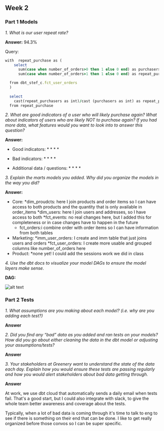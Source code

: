 ## Week 2 

### Part 1 Models 

*1. What is our user repeat rate?*

 **Answer:**
 94.3%

Query:
```ruby
with  repeat_purchase as (
    select
      sum(case when number_of_orders>0 then 1 else 0 end) as purchasers,
      sum(case when number_of_orders>1 then 1 else 0 end) as repeat_purchasers

  from dbt_stef_c.fct_user_orders
  )
 
  select
    cast(repeat_purchasers as int)/cast (purchasers as int) as repeat_purchase
  from repeat_purchase
```


*2. What are good indicators of a user who will likely purchase again? What about indicators of users who are likely NOT to purchase again? If you had more data, what features would you want to look into to answer this question?*

**Answer:**

* Good indicators: 
  * 
  * 
    * 
    * 

* Bad indicators:
  * 
  * 
    * 
    * 

* Additional data / questions:
  * 
  * 
  * 
  * 


*3. Explain the marts models you added. Why did you organize the models in the way you did?*

**Answer:**

* Core: 
   *dim_proudcts: here I join products and order items so I can have access to both products and the quantity that is only available in order_items
   *dim_users: here I join users and addresses, so I have access to both
   *fct_events: no real changes here, but I added this for completeness or in case changes have to happen in the future
   * fct_orders:i combine order with order items so I can have information from both tables
* Marketing: 
    *imm_user_orders: I create and imm table that just joins users and orders
    *fct_user_orders: I create more usable and grouped columns like number_of_orders here
* Product: 
    *none yet! I could add the sessions work we did in class 


*4. Use the dbt docs to visualize your model DAGs to ensure the model layers make sense.*

**DAG:**

![alt text](link)


### Part 2 Tests

*1. What assumptions are you making about each model? (i.e. why are you adding each test?)*

**Answer**

 

*2. Did you find any “bad” data as you added and ran tests on your models? How did you go about either cleaning the data in the dbt model or adjusting your assumptions/tests?*

**Answer**


*3. Your stakeholders at Greenery want to understand the state of the data each day. Explain how you would ensure these tests are passing regularly and how you would alert stakeholders about bad data getting through.*

**Answer**

At work, we use dbt cloud that automatically sends a daily email when tests fail. That's a good start, but I could also integrate with slack, to give the whole team better awareness and coverage about the tests. 

Typically, when a lot of bad data is coming through it's time to talk to eng to see if there is something on their end that can be done. I like to get really organized before those convos so I can be super specific. 